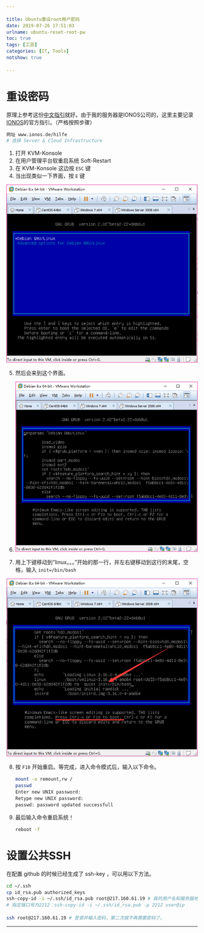 ```yaml
---

title: Ubuntu重设root用户密码
date: 2019-07-26 17:51:03
urlname: ubuntu-reset-root-pw
toc: true
tags: [工具]
categories: [IT, Tools]
notshow: true

---
```


# 重设密码

原理上参考这份[中文指引][Chinese]就好。由于我的服务器是IONOS公司的，这里主要记录[IONOS][IONOS]的官方指引。（严格按照步骤）

```sh
网址 www.ionos.de/hilfe
# 选择 Server & Cloud Infrastructure
```



1. 打开 KVM-Konsole
2. 在用户管理平台软重启系统 Soft-Restart
3. 在 KVM-Konsole 这边按 ``ESC`` 键
4. 当出现类似一下界面，按 ``E`` 键

![](https://github.com/maiernte/img/raw/master/Tech/ubuntu-reset-root-1.png)

5. 然后会来到这个界面。
6. ![](https://github.com/maiernte/img/raw/master/Tech/ubuntu-reset-root-2.png)

7. 用上下键移动到“linux。。。”开始的那一行，并左右键移动到这行的末尾，空格，输入 `init=/bin/bash`

![](https://github.com/maiernte/img/raw/master/Tech/ubuntu-reset-root-3.png)

8. 按 `F10` 开始重启。等完成，进入命令模式后，输入以下命令。

   ```sh
   mount -o remount,rw /
   passwd
   Enter new UNIX password:
   Retype new UNIX password:
   passwd: password updated successfull
   ```

   

9. 最后输入命令重启系统！

   ```sh
   reboot -f 
   ```

# 设置公共SSH

在配置 github 的时候已经生成了 ssh-key ，可以用以下方法。

```sh
cd ~/.ssh
cp id_rsa.pub authorized_keys
ssh-copy-id -i ~/.ssh/id_rsa.pub root@217.160.61.19 # 我的用户名和服务器地址，默认端口 22
# 指定端口号为2212：ssh-copy-id -i ~/.ssh/id_rsa.pub -p 2212 user@ip

ssh root@217.160.61.19 # 登录并输入密码，第二次就不再需要密码了。

```



---

[Chinese]:  https://ifmx.cc/linux/398.html "中文指引"
[IONOS]: https://www.ionos.de/hilfe/server-cloud-infrastructure/erste-schritte/root-passwort-zuruecksetzen/root-passwort-zuruecksetzen-ubuntu/ "IONOS官方指引"


